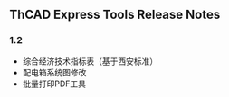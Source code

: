 ## ThCAD Express Tools Release Notes

### **1.2**  
 * 综合经济技术指标表（基于西安标准）  
 * 配电箱系统图修改  
 * 批量打印PDF工具  